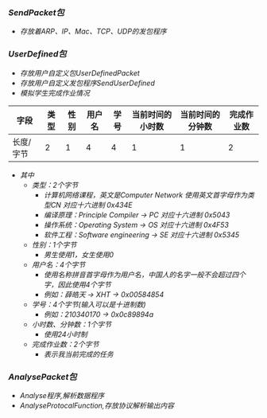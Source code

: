 ### *SendPacket包*
- *存放着ARP、IP、Mac、TCP、UDP的发包程序*
### *UserDefined包*
- *存放用户自定义包UserDefinedPacket*
- *存放用户自定义发包程序SendUserDefined*
- *模拟学生完成作业情况*

| 字段      | 类型 | 性别 | 用户名 | 学号 | 当前时间的小时数 | 当前时间的分钟数 | 完成作业数 |
|-----------|------|------|--------|------|------------------|------------------|------------|
| 长度/字节 | 2    | 1    | 4      | 4    | 1                | 1                | 2          |

- *其中*
  - *类型：2个字节*
    - *计算机网络课程，英文是Computer Network 使用英文首字母作为类型CN 对应十六进制 0x434E*
    - *编译原理：Principle Compiler -> PC 对应十六进制 0x5043*
    - *操作系统：Operating System -> OS 对应十六进制 0x4F53*
    - *软件工程：Software engineering -> SE 对应十六进制 0x5345*
  - *性别：1个字节*
    - *男生使用1，女生使用0*
  - *用户名：4个字节*
    - *使用名称拼音首字母作为用户名，中国人的名字一般不会超过四个字，因此使用4个字节*
    - *例如：薛皓天 -> XHT -> 0x00584854*
  - *学号：4个字节(输入可以是十进制数)*
    - *例如：210340170 -> 0x0c89894a*
  - *小时数、分钟数：1个字节*
    - *使用24小时制*
  - *完成作业数：2个字节*
    - *表示我当前完成的任务*
### *AnalysePacket包*
- *Analyse程序,解析数据程序*
- *AnalyseProtocalFunction,存放协议解析输出内容*